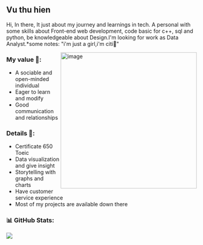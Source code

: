 ## Vu thu hien 

Hi, In there, It just about my journey and learnings in tech. A personal with some skills about Front-end web development, code basic for c++, sql and python, be knowledgeable about Design.I'm looking for work as Data Analyst.*some notes: "i'm just a girl,i'm citi🎀"

<img align="right" alt="image" src="https://drive.google.com/file/d/1OAmgJ3TsCeHTHOXWwTj-EA5qrORdhNGL/view" width="360px"/>

### My value 🌱:

- A sociable and open-minded individual</br>
- Eager to learn and modify</br>
- Good communication and relationships</br>

### Details 📝: 

- Certificate 650 Toeic</br>
- Data visualization and give insight</br>
- Storytelling with graphs and charts</br>
- Have customer service experience
- Most of my projects are available down there

### 📊 GitHub Stats:
![](https://github-readme-stats.vercel.app/api/top-langs/?username=vthuhien&theme=nord&hide_border=false&include_all_commits=false&count_private=true&layout=compact)
